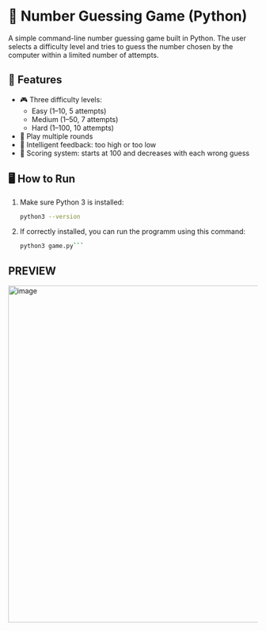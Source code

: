 # 🎯 Number Guessing Game (Python)

A simple command-line number guessing game built in Python. The user selects a difficulty level and tries to guess the number chosen by the computer within a limited number of attempts.

## 🚀 Features

- 🎮 Three difficulty levels:
  - Easy (1–10, 5 attempts)
  - Medium (1–50, 7 attempts)
  - Hard (1–100, 10 attempts)
- 🔁 Play multiple rounds
- 🧠 Intelligent feedback: too high or too low
- 🧮 Scoring system: starts at 100 and decreases with each wrong guess

## 🖥️ How to Run

1. Make sure Python 3 is installed:
   ```bash
   python3 --version

2. If correctly installed, you can run the programm using this command:
    ```bash
   python3 game.py```

##  PREVIEW 

<img width="1030" height="680" alt="image" src="https://github.com/user-attachments/assets/d9a13e41-bdd8-401e-862a-26f0c339a713" />
